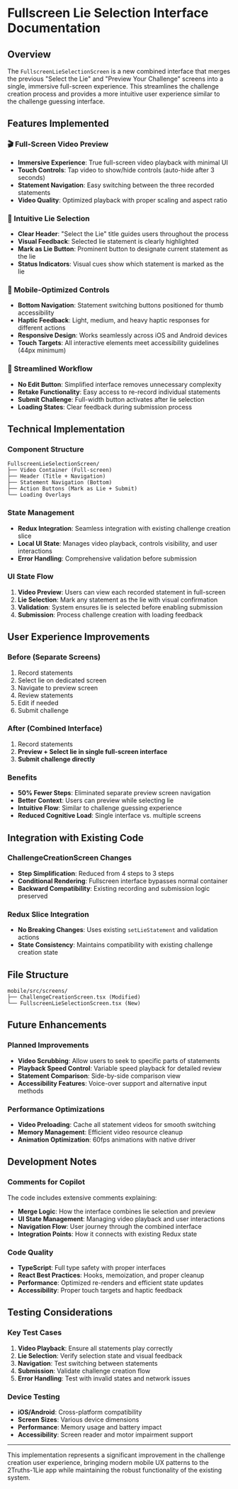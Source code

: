 # Fullscreen Lie Selection Interface Documentation

## Overview

The `FullscreenLieSelectionScreen` is a new combined interface that merges the previous "Select the Lie" and "Preview Your Challenge" screens into a single, immersive full-screen experience. This streamlines the challenge creation process and provides a more intuitive user experience similar to the challenge guessing interface.

## Features Implemented

### 🎬 Full-Screen Video Preview
- **Immersive Experience**: True full-screen video playback with minimal UI
- **Touch Controls**: Tap video to show/hide controls (auto-hide after 3 seconds)
- **Statement Navigation**: Easy switching between the three recorded statements
- **Video Quality**: Optimized playback with proper scaling and aspect ratio

### 🎯 Intuitive Lie Selection
- **Clear Header**: "Select the Lie" title guides users throughout the process
- **Visual Feedback**: Selected lie statement is clearly highlighted
- **Mark as Lie Button**: Prominent button to designate current statement as the lie
- **Status Indicators**: Visual cues show which statement is marked as the lie

### 📱 Mobile-Optimized Controls
- **Bottom Navigation**: Statement switching buttons positioned for thumb accessibility
- **Haptic Feedback**: Light, medium, and heavy haptic responses for different actions
- **Responsive Design**: Works seamlessly across iOS and Android devices
- **Touch Targets**: All interactive elements meet accessibility guidelines (44px minimum)

### 🚀 Streamlined Workflow
- **No Edit Button**: Simplified interface removes unnecessary complexity
- **Retake Functionality**: Easy access to re-record individual statements
- **Submit Challenge**: Full-width button activates after lie selection
- **Loading States**: Clear feedback during submission process

## Technical Implementation

### Component Structure
```
FullscreenLieSelectionScreen/
├── Video Container (Full-screen)
├── Header (Title + Navigation)
├── Statement Navigation (Bottom)
├── Action Buttons (Mark as Lie + Submit)
└── Loading Overlays
```

### State Management
- **Redux Integration**: Seamless integration with existing challenge creation slice
- **Local UI State**: Manages video playback, controls visibility, and user interactions
- **Error Handling**: Comprehensive validation before submission

### UI State Flow
1. **Video Preview**: Users can view each recorded statement in full-screen
2. **Lie Selection**: Mark any statement as the lie with visual confirmation
3. **Validation**: System ensures lie is selected before enabling submission
4. **Submission**: Process challenge creation with loading feedback

## User Experience Improvements

### Before (Separate Screens)
1. Record statements
2. Select lie on dedicated screen
3. Navigate to preview screen
4. Review statements
5. Edit if needed
6. Submit challenge

### After (Combined Interface)
1. Record statements
2. **Preview + Select lie in single full-screen interface**
3. **Submit challenge directly**

### Benefits
- **50% Fewer Steps**: Eliminated separate preview screen navigation
- **Better Context**: Users can preview while selecting lie
- **Intuitive Flow**: Similar to challenge guessing experience
- **Reduced Cognitive Load**: Single interface vs. multiple screens

## Integration with Existing Code

### ChallengeCreationScreen Changes
- **Step Simplification**: Reduced from 4 steps to 3 steps
- **Conditional Rendering**: Fullscreen interface bypasses normal container
- **Backward Compatibility**: Existing recording and submission logic preserved

### Redux Slice Integration
- **No Breaking Changes**: Uses existing `setLieStatement` and validation actions
- **State Consistency**: Maintains compatibility with existing challenge creation state

## File Structure
```
mobile/src/screens/
├── ChallengeCreationScreen.tsx (Modified)
└── FullscreenLieSelectionScreen.tsx (New)
```

## Future Enhancements

### Planned Improvements
- **Video Scrubbing**: Allow users to seek to specific parts of statements
- **Playback Speed Control**: Variable speed playback for detailed review
- **Statement Comparison**: Side-by-side comparison view
- **Accessibility Features**: Voice-over support and alternative input methods

### Performance Optimizations
- **Video Preloading**: Cache all statement videos for smooth switching
- **Memory Management**: Efficient video resource cleanup
- **Animation Optimization**: 60fps animations with native driver

## Development Notes

### Comments for Copilot
The code includes extensive comments explaining:
- **Merge Logic**: How the interface combines lie selection and preview
- **UI State Management**: Managing video playback and user interactions
- **Navigation Flow**: User journey through the combined interface
- **Integration Points**: How it connects with existing Redux state

### Code Quality
- **TypeScript**: Full type safety with proper interfaces
- **React Best Practices**: Hooks, memoization, and proper cleanup
- **Performance**: Optimized re-renders and efficient state updates
- **Accessibility**: Proper touch targets and haptic feedback

## Testing Considerations

### Key Test Cases
1. **Video Playback**: Ensure all statements play correctly
2. **Lie Selection**: Verify selection state and visual feedback
3. **Navigation**: Test switching between statements
4. **Submission**: Validate challenge creation flow
5. **Error Handling**: Test with invalid states and network issues

### Device Testing
- **iOS/Android**: Cross-platform compatibility
- **Screen Sizes**: Various device dimensions
- **Performance**: Memory usage and battery impact
- **Accessibility**: Screen reader and motor impairment support

---

This implementation represents a significant improvement in the challenge creation user experience, bringing modern mobile UX patterns to the 2Truths-1Lie app while maintaining the robust functionality of the existing system.
